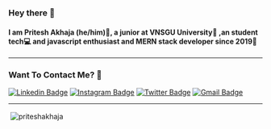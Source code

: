 ### Hey there 👋

#### I am Pritesh Akhaja (he/him)👦, a junior at VNSGU University🏫 ,an student tech💻 and javascript enthusiast and MERN stack developer since 2019💝

---

### Want To Contact Me? 📱

[![Linkedin Badge](https://img.shields.io/badge/-Pritesh_Akhaja-blue?style=plastic&logo=Linkedin&logoColor=white&link=https://www.linkedin.com/in/pritesh-akhaja-1035571a9/)](https://www.linkedin.com/in/pritesh-akhaja-1035571a9/)
[![Instagram Badge](https://img.shields.io/badge/-priteshakhaja-purple?style=plastic&logo=instagram&logoColor=white&link=https://instagram.com/pritesh_akhaja/)](https://instagram.com/pritesh_akhaja)
[![Twitter Badge](https://img.shields.io/badge/-PriteshAkhaja-blue?style=plastic&logo=Twitter&logoColor=white&link=https://twitter.com/pritesh95302576/)](https://twitter.com/pritesh95302576/)
[![Gmail Badge](https://img.shields.io/badge/priteshakhaja1234@gmail.com-white?style=plastic&logo=Gmail&logoColor=&link=mailto:priteshakhaja1234@gmail.com)](mailto:priteshakhaja1234@gmail.com)



---

<p>&nbsp;<img align="center" src="https://github-readme-stats.vercel.app/api?username=PriteshAkhaja&show_icons=true&theme=dark" alt="priteshakhaja" /></p>
